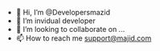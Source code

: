 - 👋 Hi, I’m @Developersmazid
- 🌱 I’m invidual developer 
- 💞️ I’m looking to collaborate on ...
- 📫 How to reach me  support@majid.com

<!---
Developersmazid/Developersmazid is a ✨ special ✨ repository because its `README.md` (this file) appears on your GitHub profile.
You can click the Preview link to take a look at your changes.
--->
